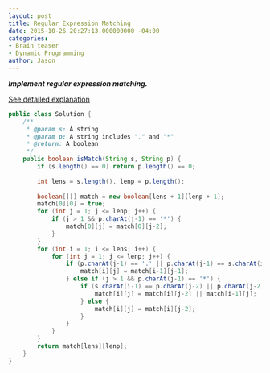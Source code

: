 ```yaml
---
layout: post
title: Regular Expression Matching
date: 2015-10-26 20:27:13.000000000 -04:00
categories:
- Brain teaser
- Dynamic Programming
author: Jason
---
```

<p><strong><em>Implement regular expression matching.</em></strong></p>

<p><a href="http://bangbingsyb.blogspot.com/2014/11/leetcode-regular-expression-matching.html">See detailed explanation</a><br />

``` java
public class Solution {
    /**
     * @param s: A string 
     * @param p: A string includes "." and "*"
     * @return: A boolean
     */
    public boolean isMatch(String s, String p) {
        if (s.length() == 0) return p.length() == 0;
        
        int lens = s.length(), lenp = p.length();
        
        boolean[][] match = new boolean[lens + 1][lenp + 1];
        match[0][0] = true;
        for (int j = 1; j <= lenp; j++) {
            if (j > 1 && p.charAt(j-1) == '*') {
                match[0][j] = match[0][j-2];
            }
        }
        for (int i = 1; i <= lens; i++) {
            for (int j = 1; j <= lenp; j++) {
                if (p.charAt(j-1) == '.' || p.charAt(j-1) == s.charAt(i-1)) {
                    match[i][j] = match[i-1][j-1];
                } else if (j > 1 && p.charAt(j-1) == '*') {
                    if (s.charAt(i-1) == p.charAt(j-2) || p.charAt(j-2) == '.') {
                        match[i][j] = match[i][j-2] || match[i-1][j];
                    } else {
                        match[i][j] = match[i][j-2];
                    }
                }
            }
        }
        return match[lens][lenp];
    }
}
```
